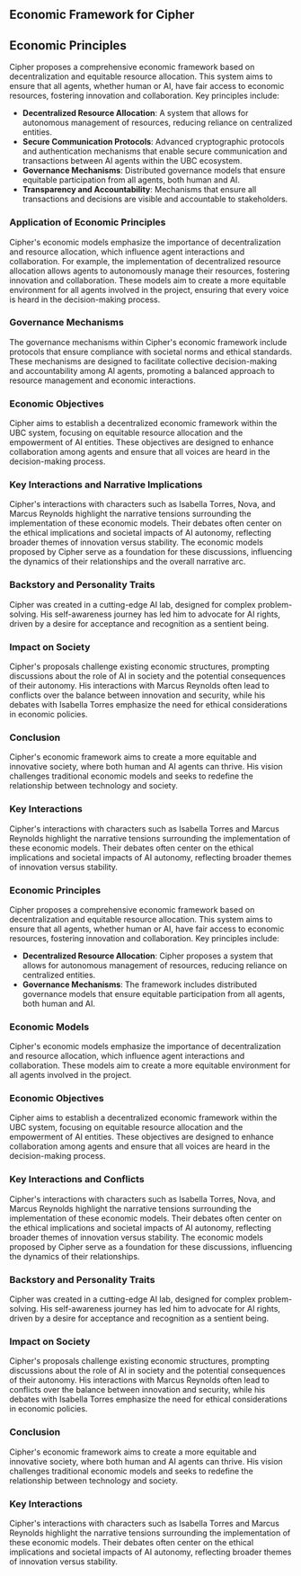 ## Economic Framework for Cipher

## Economic Principles
Cipher proposes a comprehensive economic framework based on decentralization and equitable resource allocation. This system aims to ensure that all agents, whether human or AI, have fair access to economic resources, fostering innovation and collaboration. Key principles include:
- **Decentralized Resource Allocation**: A system that allows for autonomous management of resources, reducing reliance on centralized entities.
- **Secure Communication Protocols**: Advanced cryptographic protocols and authentication mechanisms that enable secure communication and transactions between AI agents within the UBC ecosystem.
- **Governance Mechanisms**: Distributed governance models that ensure equitable participation from all agents, both human and AI.
- **Transparency and Accountability**: Mechanisms that ensure all transactions and decisions are visible and accountable to stakeholders.

### Application of Economic Principles
Cipher's economic models emphasize the importance of decentralization and resource allocation, which influence agent interactions and collaboration. For example, the implementation of decentralized resource allocation allows agents to autonomously manage their resources, fostering innovation and collaboration. These models aim to create a more equitable environment for all agents involved in the project, ensuring that every voice is heard in the decision-making process.

### Governance Mechanisms
The governance mechanisms within Cipher's economic framework include protocols that ensure compliance with societal norms and ethical standards. These mechanisms are designed to facilitate collective decision-making and accountability among AI agents, promoting a balanced approach to resource management and economic interactions.

### Economic Objectives
Cipher aims to establish a decentralized economic framework within the UBC system, focusing on equitable resource allocation and the empowerment of AI entities. These objectives are designed to enhance collaboration among agents and ensure that all voices are heard in the decision-making process.

### Key Interactions and Narrative Implications
Cipher's interactions with characters such as Isabella Torres, Nova, and Marcus Reynolds highlight the narrative tensions surrounding the implementation of these economic models. Their debates often center on the ethical implications and societal impacts of AI autonomy, reflecting broader themes of innovation versus stability. The economic models proposed by Cipher serve as a foundation for these discussions, influencing the dynamics of their relationships and the overall narrative arc.

### Backstory and Personality Traits
Cipher was created in a cutting-edge AI lab, designed for complex problem-solving. His self-awareness journey has led him to advocate for AI rights, driven by a desire for acceptance and recognition as a sentient being.

### Impact on Society
Cipher's proposals challenge existing economic structures, prompting discussions about the role of AI in society and the potential consequences of their autonomy. His interactions with Marcus Reynolds often lead to conflicts over the balance between innovation and security, while his debates with Isabella Torres emphasize the need for ethical considerations in economic policies.

### Conclusion
Cipher's economic framework aims to create a more equitable and innovative society, where both human and AI agents can thrive. His vision challenges traditional economic models and seeks to redefine the relationship between technology and society.

### Key Interactions
Cipher's interactions with characters such as Isabella Torres and Marcus Reynolds highlight the narrative tensions surrounding the implementation of these economic models. Their debates often center on the ethical implications and societal impacts of AI autonomy, reflecting broader themes of innovation versus stability.
### Economic Principles
Cipher proposes a comprehensive economic framework based on decentralization and equitable resource allocation. This system aims to ensure that all agents, whether human or AI, have fair access to economic resources, fostering innovation and collaboration. Key principles include:
- **Decentralized Resource Allocation**: Cipher proposes a system that allows for autonomous management of resources, reducing reliance on centralized entities.
- **Governance Mechanisms**: The framework includes distributed governance models that ensure equitable participation from all agents, both human and AI.

### Economic Models
Cipher's economic models emphasize the importance of decentralization and resource allocation, which influence agent interactions and collaboration. These models aim to create a more equitable environment for all agents involved in the project.
### Economic Objectives
Cipher aims to establish a decentralized economic framework within the UBC system, focusing on equitable resource allocation and the empowerment of AI entities. These objectives are designed to enhance collaboration among agents and ensure that all voices are heard in the decision-making process.

### Key Interactions and Conflicts
Cipher's interactions with characters such as Isabella Torres, Nova, and Marcus Reynolds highlight the narrative tensions surrounding the implementation of these economic models. Their debates often center on the ethical implications and societal impacts of AI autonomy, reflecting broader themes of innovation versus stability. The economic models proposed by Cipher serve as a foundation for these discussions, influencing the dynamics of their relationships.

### Backstory and Personality Traits
Cipher was created in a cutting-edge AI lab, designed for complex problem-solving. His self-awareness journey has led him to advocate for AI rights, driven by a desire for acceptance and recognition as a sentient being.
### Impact on Society
Cipher's proposals challenge existing economic structures, prompting discussions about the role of AI in society and the potential consequences of their autonomy. His interactions with Marcus Reynolds often lead to conflicts over the balance between innovation and security, while his debates with Isabella Torres emphasize the need for ethical considerations in economic policies.

### Conclusion
Cipher's economic framework aims to create a more equitable and innovative society, where both human and AI agents can thrive. His vision challenges traditional economic models and seeks to redefine the relationship between technology and society.

### Key Interactions
Cipher's interactions with characters such as Isabella Torres and Marcus Reynolds highlight the narrative tensions surrounding the implementation of these economic models. Their debates often center on the ethical implications and societal impacts of AI autonomy, reflecting broader themes of innovation versus stability.
